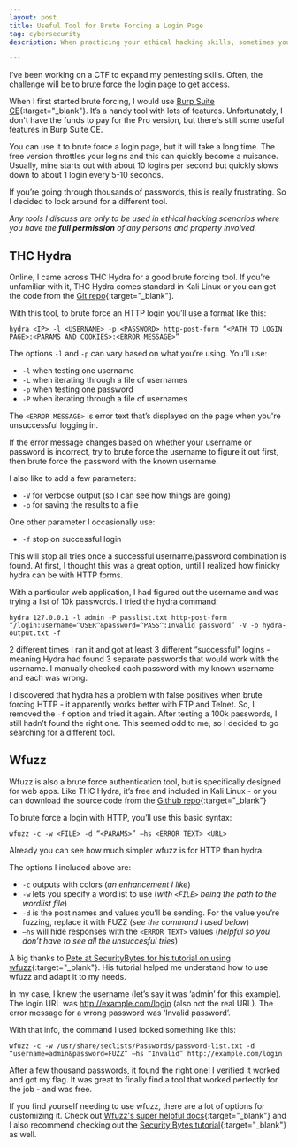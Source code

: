 ```yaml
---
layout: post
title: Useful Tool for Brute Forcing a Login Page
tag: cybersecurity
description: When practicing your ethical hacking skills, sometimes you need a specific tool for the job. When it comes to brute forcing web logins, I found a free and open source tool that works.

---
```


I’ve been working on a CTF to expand my pentesting skills. Often, the challenge will be to brute force the login page to get access. 

When I first started brute forcing, I would use [Burp Suite CE](https://portswigger.net/burp){:target="_blank"}. It’s a handy tool with lots of features. Unfortunately, I don't have the funds to pay for the Pro version, but there's still some useful features in Burp Suite CE.

You can use it to brute force a login page, but it will take a long time. The free version throttles your logins and this can quickly become a nuisance. Usually, mine starts out with about 10 logins per second but quickly slows down to about 1 login every 5-10 seconds.

If you’re going through thousands of passwords, this is really frustrating. So I decided to look around for a different tool.

<!--more-->

_Any tools I discuss are only to be used in ethical hacking scenarios where you have the **full permission** of any persons and property involved._

## THC Hydra

Online, I came across THC Hydra for a good brute forcing tool. If you’re unfamiliar with it, THC Hydra comes standard in Kali Linux or you can get the code from the [Git repo](https://github.com/vanhauser-thc/thc-hydra/releases/tag/v9.0){:target="_blank"}.

With this tool, to brute force an HTTP login you’ll use a format like this:

	hydra <IP> -l <USERNAME> -p <PASSWORD> http-post-form “<PATH TO LOGIN PAGE>:<PARAMS AND COOKIES>:<ERROR MESSAGE>”

The options `-l` and `-p` can vary based on what you’re using. 
You’ll use:

- `-l` when testing one username
- `-L` when iterating through a file of usernames
- `-p` when testing one password
- `-P` when iterating through a file of usernames

The `<ERROR MESSAGE>` is error text that’s displayed on the page when you're unsuccessful logging in. 

If the error message changes based on whether your username or password is incorrect, try to brute force the username to figure it out first, then brute force the password with the known username.

I also like to add a few parameters:

- `-V` for verbose output (so I can see how things are going)
- `-o` <filename> for saving the results to a file 

One other parameter I occasionally use:

- `-f` stop on successful login

This will stop all tries once a successful username/password combination is found. At first, I thought this was a great option, until I realized how finicky hydra can be with HTTP forms.

With a particular web application, I had figured out the username and was trying a list of 10k passwords. I tried the hydra command:
	
	hydra 127.0.0.1 -l admin -P passlist.txt http-post-form “/login:username=^USER^&password=^PASS^:Invalid password” -V -o hydra-output.txt -f

2 different times I ran it and got at least 3 different “successful” logins - meaning Hydra had found 3 separate passwords that would work with the username. I manually checked each password with my known username and each was wrong.

I discovered that hydra has a problem with false positives when brute forcing HTTP - it apparently works better with FTP and Telnet. So, I removed the `-f` option and tried it again. After testing a 100k passwords, I still hadn’t found the right one. This seemed odd to me, so I decided to go searching for a different tool.

## Wfuzz

Wfuzz is also a brute force authentication tool, but is specifically designed for web apps. Like THC Hydra, it’s free and included in Kali Linux - or you can download the source code from the [Github repo](https://github.com/xmendez/wfuzz/){:target="_blank"}

To brute force a login with HTTP, you’ll use this basic syntax:

	wfuzz -c -w <FILE> -d “<PARAMS>” —hs <ERROR TEXT> <URL>

Already you can see how much simpler wfuzz is for HTTP than hydra.

The options I included above are:

- `-c` outputs with colors (_an enhancement I like_)
- `-w` lets you specify a wordlist to use (_with `<FILE>` being the path to the wordlist file_)
- `-d` is the post names and values you’ll be sending. For the value you’re fuzzing, replace it with FUZZ (_see the command I used below_)
- `—hs` will hide responses with the `<ERROR TEXT>` values (_helpful so you don’t have to see all the unsuccesful tries_)

A big thanks to [Pete at SecurityBytes for his tutorial on using wfuzz](https://securitybytes.io/wfuzz-using-the-web-brute-forcer-1bf8890db2f){:target="_blank"}. His tutorial helped me understand how to use wfuzz and adapt it to my needs.

In my case, I knew the username (let’s say it was ‘admin’ for this example). The login URL was http://example.com/login (also not the real URL). The error message for a wrong password was ‘Invalid password’.

With that info, the command I used looked something like this:

	wfuzz -c -w /usr/share/seclists/Passwords/password-list.txt -d “username=admin&password=FUZZ” —hs “Invalid” http://example.com/login

After a few thousand passwords, it found the right one! I verified it worked and got my flag. It was great to finally find a tool that worked perfectly for the job - and was free.

If you find yourself needing to use wfuzz, there are a lot of options for customizing it. Check out [Wfuzz's super helpful docs](https://wfuzz.readthedocs.io/en/latest/user/basicusage.html){:target="_blank"} and I also recommend checking out the [Security Bytes tutorial](https://securitybytes.io/wfuzz-using-the-web-brute-forcer-1bf8890db2f){:target="_blank"} as well.
